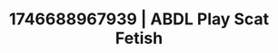 ---
categories:
- Smudged makeup
- Bedroom eyes
- Elegant fetish
- AI-generated
- Intimate moaning
- Heat of the moment
- ASMR
- Cosplay
image: /assets/images/1746688967939.jpg
layout: post
seo:
  description: Featured content with high-quality Scat Fetish, ABDL Play. HD images
    available.
  keywords: Scat Fetish, ABDL Play
  og_image: /assets/images/1746688967939.jpg
  schema_type: VisualArtwork
tags:
- '#1746688967939'
- Scat Fetish
- ABDL Play
title: 1746688967939 | ABDL Play Scat Fetish
---